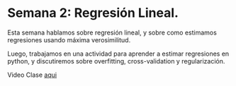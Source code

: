 # Semana 2: Regresión Lineal. 

Esta semana hablamos sobre regresión lineal, y sobre como estimamos regresiones usando máxima verosimilitud. 

Luego, trabajamos en una actividad para aprender a estimar regresiones en python, y discutiremos sobre overfitting, cross-validation y regularización. 

Video Clase [aqui](por.subir)
